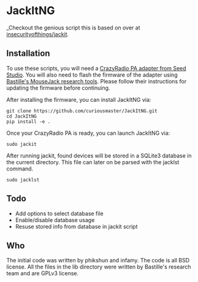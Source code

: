 # JackItNG

_Checkout the genious script this is based on over at [insecurityofthings/jackit](https://github.com/insecurityofthings/jackit).

## Installation
To use these scripts, you will need a [CrazyRadio PA adapter from Seed Studio](https://www.seeedstudio.com/item_detail.html?p_id=2104). You will also need to flash the firmware of the adapter using [Bastille's MouseJack research tools](https://github.com/RFStorm/mousejack). Please follow their instructions for updating the firmware before continuing.

After installing the firmware, you can install JackItNG via:

```
git clone https://github.com/curiousmaster/JackItNG.git
cd JackItNG
pip install -e .
```

Once your CrazyRadio PA is ready, you can launch JackItNG via:

```
sudo jackit
```

After running jackit, found devices will be stored in a SQLite3 database in the current directory. This file can later on be parsed with the jacklst command.

```
sudo jacklst
```


## Todo
- Add options to select database file
- Enable/disable database usage
- Resuse stored info from database in jackit script

## Who

The initial code was written by phikshun and infamy. The code is all BSD license. All the files in the lib directory were written by Bastille's research team and are GPLv3 license.
